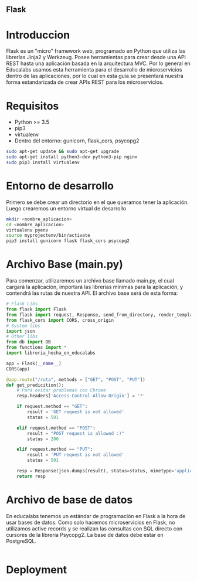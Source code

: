 ## Flask

# Introduccion

Flask es un "micro" framework web, programado en Python que utiliza las librerías Jinja2 y Werkzeug.
Posee herramientas para crear desde una API REST hasta una aplicación basada en la arquitectura MVC.
Por lo general en Educalabs usamos esta herramienta para el desarrollo de microservicios dentro de las aplicaciones, por lo cual en esta guía se presentará nuestra forma estandarizada de crear APIs REST para los microservicios.

# Requisitos

* Python >= 3.5
* pip3
* virtualenv
* Dentro del entorno: gunicorn, flask_cors, psycopg2

```bash
sudo apt-get update && sudo apt-get upgrade
sudo apt-get install python3-dev python3-pip nginx
sudo pip3 install virtualenv
```


# Entorno de desarrollo

Primero se debe crear un directorio en el que queramos tener la aplicación. Luego crearemos un entorno virtual de desarrollo

```bash
mkdir <nombre_aplicacion>
cd <nombre_aplicacion>
virtualenv pyenv
source myprojectenv/bin/activate
pip3 install gunicorn flask flask_cors psycopg2
```


# Archivo Base (main.py)

Para comenzar, utilizaremos un archivo base llamado main.py, el cual cargará la aplicación, importará las librerías mínimas para la aplicación, y contendrá las rutas de nuestra API.
El archivo base será de esta forma:
```Python
# Flask Libs
from flask import Flask
from flask import request, Response, send_from_directory, render_template, request
from flask_cors import CORS, cross_origin
# System libs
import json
# Other libs
from db import DB
from functions import *
import libreria_hecha_en_educalabs

app = Flask(__name__)
CORS(app)

@app.route("/ruta", methods = ["GET", "POST", "PUT"])
def get_predicition():
    # Para evitar problemas con Chrome
    resp.headers['Access-Control-Allow-Origin'] = '*'

    if request.method == "GET":
        result = 'GET request is not allowed'
        status = 501

    elif request.method == "POST":
        result = "POST request is allowed :)"
        status = 200

    elif request.method == "PUT":
        result = 'PUT request is not allowed'
        status = 501

    resp = Response(json.dumps(result), status=status, mimetype='application/json')
    return resp

```


# Archivo de base de datos
En educalabs tenemos un estándar de programación en Flask a la hora de usar bases de datos.
Como solo hacemos microservicios en Flask, no utilizamos active records y se realizan las consultas con SQL directo con cursores de la libreria Psycopg2.
La base de datos debe estar en PostgreSQL.

```Python

```





# Deployment
